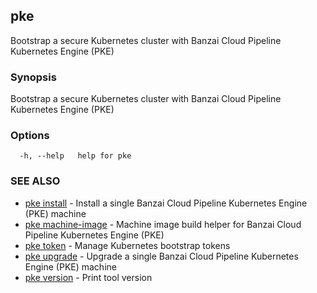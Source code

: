 ## pke

Bootstrap a secure Kubernetes cluster with Banzai Cloud Pipeline Kubernetes Engine (PKE)

### Synopsis

Bootstrap a secure Kubernetes cluster with Banzai Cloud Pipeline Kubernetes Engine (PKE)

### Options

```
  -h, --help   help for pke
```

### SEE ALSO

* [pke install](pke_install.md)	 - Install a single Banzai Cloud Pipeline Kubernetes Engine (PKE) machine
* [pke machine-image](pke_machine-image.md)	 - Machine image build helper for Banzai Cloud Pipeline Kubernetes Engine (PKE)
* [pke token](pke_token.md)	 - Manage Kubernetes bootstrap tokens
* [pke upgrade](pke_upgrade.md)	 - Upgrade a single Banzai Cloud Pipeline Kubernetes Engine (PKE) machine
* [pke version](pke_version.md)	 - Print tool version

